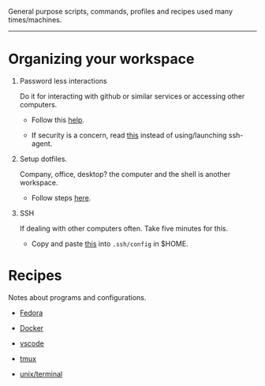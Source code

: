 General purpose scripts, commands, profiles and recipes used many times/machines.

---

# Organizing your workspace

1. Password less interactions

    Do it for interacting with github or similar services or accessing other computers.

    - Follow this [help](https://help.github.com/articles/generating-a-new-ssh-key-and-adding-it-to-the-ssh-agent/).

    - If security is a concern, read [this](https://developer.github.com/guides/using-ssh-agent-forwarding/) instead of using/launching ssh-agent.

2. Setup dotfiles.

    Company, office, desktop? the computer and the shell is another workspace.

    - Follow steps [here](https://github.com/escorciav/linux-utils/tree/master/dotfiles).

3. SSH

    If dealing with other computers often. Take five minutes for this.

    - Copy and paste [this](#.ssh/config) into `.ssh/config` in $HOME.

# Recipes

Notes about programs and configurations.

- [Fedora](recipes/fedora.md)

- [Docker](recipes/docker.md)

- [vscode](recipes/vscode.md)

- [tmux](recipes/tmux.md)

- [unix/terminal](recipes/unix.md)
